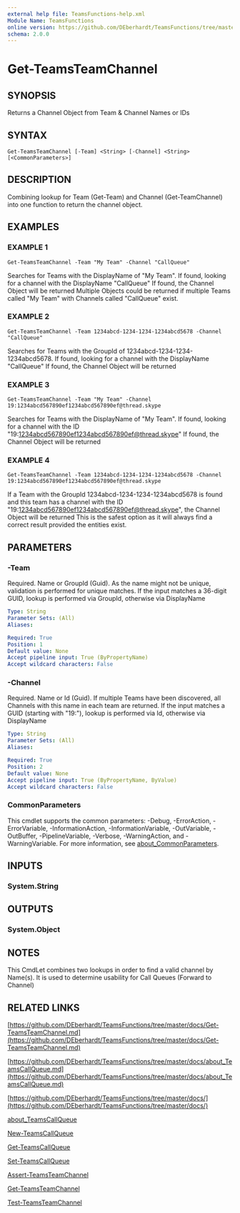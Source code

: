 ```yaml
---
external help file: TeamsFunctions-help.xml
Module Name: TeamsFunctions
online version: https://github.com/DEberhardt/TeamsFunctions/tree/master/docs/Get-TeamsTeamChannel.md
schema: 2.0.0
---
```


# Get-TeamsTeamChannel

## SYNOPSIS
Returns a Channel Object from Team & Channel Names or IDs

## SYNTAX

```
Get-TeamsTeamChannel [-Team] <String> [-Channel] <String> [<CommonParameters>]
```

## DESCRIPTION
Combining lookup for Team (Get-Team) and Channel (Get-TeamChannel) into one function to return the channel object.

## EXAMPLES

### EXAMPLE 1
```
Get-TeamsTeamChannel -Team "My Team" -Channel "CallQueue"
```

Searches for Teams with the DisplayName of "My Team".
If found, looking for a channel with the DisplayName "CallQueue"
If found, the Channel Object will be returned
Multiple Objects could be returned if multiple Teams called "My Team" with Channels called "CallQueue" exist.

### EXAMPLE 2
```
Get-TeamsTeamChannel -Team 1234abcd-1234-1234-1234abcd5678 -Channel "CallQueue"
```

Searches for Teams with the GroupId of 1234abcd-1234-1234-1234abcd5678.
If found, looking for a channel with the DisplayName "CallQueue"
If found, the Channel Object will be returned

### EXAMPLE 3
```
Get-TeamsTeamChannel -Team "My Team" -Channel 19:1234abcd567890ef1234abcd567890ef@thread.skype
```

Searches for Teams with the DisplayName of "My Team".
If found, looking for a channel with the ID "19:1234abcd567890ef1234abcd567890ef@thread.skype"
If found, the Channel Object will be returned

### EXAMPLE 4
```
Get-TeamsTeamChannel -Team 1234abcd-1234-1234-1234abcd5678 -Channel 19:1234abcd567890ef1234abcd567890ef@thread.skype
```

If a Team with the GroupId 1234abcd-1234-1234-1234abcd5678 is found and this team has a channel with the ID "19:1234abcd567890ef1234abcd567890ef@thread.skype", the Channel Object will be returned
This is the safest option as it will always find a correct result provided the entities exist.

## PARAMETERS

### -Team
Required.
Name or GroupId (Guid).
As the name might not be unique, validation is performed for unique matches.
If the input matches a 36-digit GUID, lookup is performed via GroupId, otherwise via DisplayName

```yaml
Type: String
Parameter Sets: (All)
Aliases:

Required: True
Position: 1
Default value: None
Accept pipeline input: True (ByPropertyName)
Accept wildcard characters: False
```

### -Channel
Required.
Name or Id (Guid).
If multiple Teams have been discovered, all Channels with this name in each team are returned.
If the input matches a GUID (starting with "19:"), lookup is performed via Id, otherwise via DisplayName

```yaml
Type: String
Parameter Sets: (All)
Aliases:

Required: True
Position: 2
Default value: None
Accept pipeline input: True (ByPropertyName, ByValue)
Accept wildcard characters: False
```

### CommonParameters
This cmdlet supports the common parameters: -Debug, -ErrorAction, -ErrorVariable, -InformationAction, -InformationVariable, -OutVariable, -OutBuffer, -PipelineVariable, -Verbose, -WarningAction, and -WarningVariable. For more information, see [about_CommonParameters](http://go.microsoft.com/fwlink/?LinkID=113216).

## INPUTS

### System.String
## OUTPUTS

### System.Object
## NOTES
This CmdLet combines two lookups in order to find a valid channel by Name(s).
It is used to determine usability for Call Queues (Forward to Channel)

## RELATED LINKS

[https://github.com/DEberhardt/TeamsFunctions/tree/master/docs/Get-TeamsTeamChannel.md](https://github.com/DEberhardt/TeamsFunctions/tree/master/docs/Get-TeamsTeamChannel.md)

[https://github.com/DEberhardt/TeamsFunctions/tree/master/docs/about_TeamsCallQueue.md](https://github.com/DEberhardt/TeamsFunctions/tree/master/docs/about_TeamsCallQueue.md)

[https://github.com/DEberhardt/TeamsFunctions/tree/master/docs/](https://github.com/DEberhardt/TeamsFunctions/tree/master/docs/)

[about_TeamsCallQueue]()

[New-TeamsCallQueue]()

[Get-TeamsCallQueue]()

[Set-TeamsCallQueue]()

[Assert-TeamsTeamChannel]()

[Get-TeamsTeamChannel]()

[Test-TeamsTeamChannel]()

